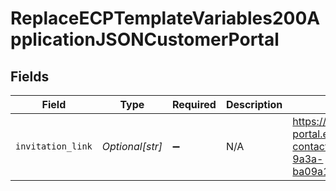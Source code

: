 # ReplaceECPTemplateVariables200ApplicationJSONCustomerPortal


## Fields

| Field                                                                                                                    | Type                                                                                                                     | Required                                                                                                                 | Description                                                                                                              | Example                                                                                                                  |
| ------------------------------------------------------------------------------------------------------------------------ | ------------------------------------------------------------------------------------------------------------------------ | ------------------------------------------------------------------------------------------------------------------------ | ------------------------------------------------------------------------------------------------------------------------ | ------------------------------------------------------------------------------------------------------------------------ |
| `invitation_link`                                                                                                        | *Optional[str]*                                                                                                          | :heavy_minus_sign:                                                                                                       | N/A                                                                                                                      | https://end-customer-portal.ecp.dev.epilot.io/register?contactId=7aa44fb8-d60e-40cc-9a3a-ba09a1ff7f51&email=john@doe.com |